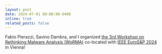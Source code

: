 ```yaml
---
layout: post
date: 2024-07-01 00:00:00-0400
inline: true
related_posts: false
---
```


Fabio Pierazzi, Savino Dambra, and I organized [the 3rd Workshop on Rethinking Malware Analysis (WoRMA)](https://worma.gitlab.io/2024/) co-located with [IEEE EuroS&P 2024](https://www.ieee-security.org/TC/EuroSP2024/) in Vienna!
